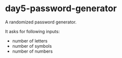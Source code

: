 # day5-password-generator

 A randomized password generator. 
 
 It asks for following inputs: 
 - number of letters
 - number of symbols
 - number of numbers
